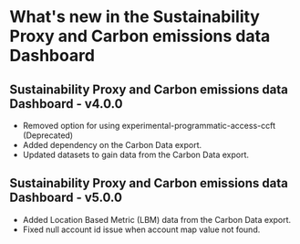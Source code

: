# What's new in the Sustainability Proxy and Carbon emissions data Dashboard

## Sustainability Proxy and Carbon emissions data Dashboard - v4.0.0
* Removed option for using experimental-programmatic-access-ccft (Deprecated)
* Added dependency on the Carbon Data export.
* Updated datasets to gain data from the Carbon Data export.

## Sustainability Proxy and Carbon emissions data Dashboard - v5.0.0
* Added Location Based Metric (LBM) data from the Carbon Data export. 
* Fixed null account id issue when account map value not found.

